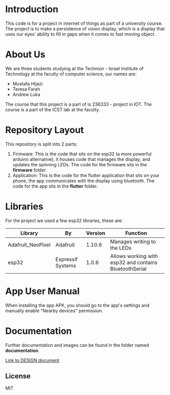 # Introduction

This code is for a project in internet of things as part of
a university course. The project is to make a persistence
of vision display, which is a display that uses our eyes'
ability to fill in gaps when it comes to fast moving object.

# About Us

We are three students studying at the 
Technion - Israel Institute of Technology at the faculty of 
computer science, our names are:

- Mustafa Hijazi
- Teresa Farah
- Andrew Luka

The course that this project is a part of is 236333 - project
in IOT. The course is a part of the ICST lab at the faculty.

# Repository Layout

This repository is split into 2 parts:

1. Firmware: This is the code that sits on the esp32
   (a more powerful arduino alternative), it houses code that 
   manages the display, and updates the spinning LEDs. The code
   for the firmware sits in the **firmware** folder.
2. Application: This is the code for the flutter application 
   that sits on your phone, the app communicates with the 
   display using bluetooth. The code for the app sits in the
   **flutter** folder.

# Libraries

For the project we used a few esp32 libraries, these are:


| Library           | By                | Version | Function                                               |
|-------------------|-------------------|---------|--------------------------------------------------------|
| Adafruit_NeoPixel | Adafruit          | 1.10.6  | Manages writing to the LEDs                            |
| esp32             | Espressif Systems | 1.0.6   | Allows working with esp32 and contains BluetoothSerial |

# App User Manual

When installing the app APK, you should go to the app's settings and manually enable "Nearby devices" permission.
# Documentation

Further documentation and images can be found in the folder named 
**documentation**.

[Link to DESIGN document](documentation/DESIGN.md)

## License

MIT

